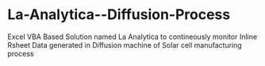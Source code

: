 # La-Analytica--Diffusion-Process
Excel VBA Based Solution named La Analytica to contineously monitor Inline Rsheet Data generated in Diffusion machine of Solar cell manufacturing process 
